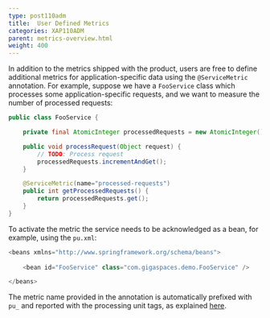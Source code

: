 ```yaml
---
type: post110adm
title:  User Defined Metrics
categories: XAP110ADM
parent: metrics-overview.html
weight: 400
---
```


In addition to the metrics shipped with the product, users are free to define additional metrics for application-specific data using the `@ServiceMetric` annotation. For example, suppose we have a `FooService` class which processes some application-specific requests, and we want to measure the number of processed requests:


```java
public class FooService {

    private final AtomicInteger processedRequests = new AtomicInteger();

    public void processRequest(Object request) {
        // TODO: Process request
        processedRequests.incrementAndGet();
    }

    @ServiceMetric(name="processed-requests")
    public int getProcessedRequests() {
        return processedRequests.get();
    }
}
```

To activate the metric the service needs to be acknowledged as a bean, for example, using the `pu.xml`:


```java
<beans xmlns="http://www.springframework.org/schema/beans">
                                          
	<bean id="FooService" class="com.gigaspaces.demo.FooService" />

</beans>
```

The metric name provided in the annotation is automatically prefixed with `pu_` and reported with the processing unit tags, as explained [here](./metrics-bundled.html#processing-unit).
